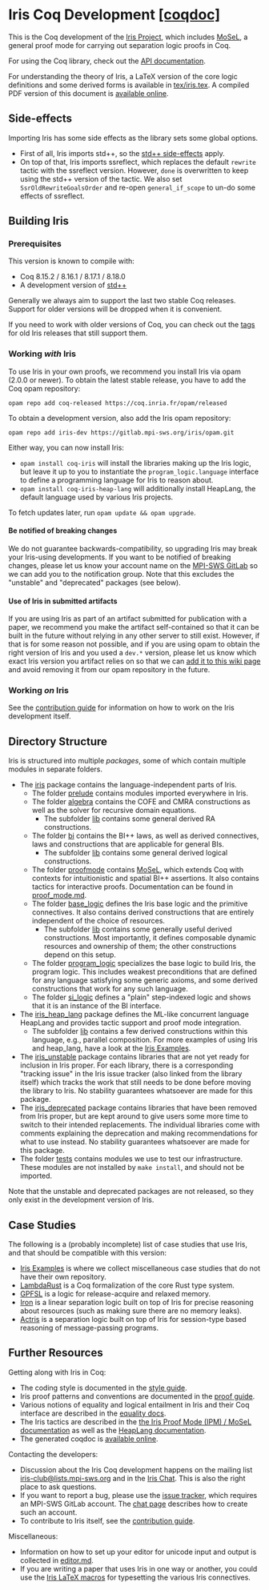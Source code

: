 # Iris Coq Development [[coqdoc]](https://plv.mpi-sws.org/coqdoc/iris/)

This is the Coq development of the [Iris Project](http://iris-project.org),
which includes [MoSeL](http://iris-project.org/mosel/), a general proof mode
for carrying out separation logic proofs in Coq.

For using the Coq library, check out the
[API documentation](https://plv.mpi-sws.org/coqdoc/iris/).

For understanding the theory of Iris, a LaTeX version of the core logic
definitions and some derived forms is available in
[tex/iris.tex](tex/iris.tex).  A compiled PDF version of this document is
[available online](http://plv.mpi-sws.org/iris/appendix-3.4.pdf).

## Side-effects

Importing Iris has some side effects as the library sets some global options.

* First of all, Iris imports std++, so the
  [std++ side-effects](https://gitlab.mpi-sws.org/iris/stdpp/#side-effects)
  apply.
* On top of that, Iris imports ssreflect, which replaces the default `rewrite`
  tactic with the ssreflect version. However, `done` is overwritten to keep
  using the std++ version of the tactic.  We also set `SsrOldRewriteGoalsOrder`
  and re-open `general_if_scope` to un-do some effects of ssreflect.

## Building Iris

### Prerequisites

This version is known to compile with:

 - Coq 8.15.2 / 8.16.1 / 8.17.1 / 8.18.0
 - A development version of [std++](https://gitlab.mpi-sws.org/iris/stdpp)

Generally we always aim to support the last two stable Coq releases. Support for
older versions will be dropped when it is convenient.

If you need to work with older versions of Coq, you can check out the
[tags](https://gitlab.mpi-sws.org/iris/iris/-/tags) for old Iris releases that
still support them.

### Working *with* Iris

To use Iris in your own proofs, we recommend you install Iris via opam (2.0.0 or
newer).  To obtain the latest stable release, you have to add the Coq opam
repository:

    opam repo add coq-released https://coq.inria.fr/opam/released

To obtain a development version, also add the Iris opam repository:

    opam repo add iris-dev https://gitlab.mpi-sws.org/iris/opam.git

Either way, you can now install Iris:
- `opam install coq-iris` will install the libraries making up the Iris logic,
  but leave it up to you to instantiate the `program_logic.language` interface
  to define a programming language for Iris to reason about.
- `opam install coq-iris-heap-lang` will additionally install HeapLang, the
  default language used by various Iris projects.

To fetch updates later, run `opam update && opam upgrade`.

#### Be notified of breaking changes

We do not guarantee backwards-compatibility, so upgrading Iris may break your
Iris-using developments.  If you want to be notified of breaking changes, please
let us know your account name on the
[MPI-SWS GitLab](https://gitlab.mpi-sws.org/) so we can add you to the
notification group.  Note that this excludes the "unstable" and "deprecated"
packages (see below).

#### Use of Iris in submitted artifacts

If you are using Iris as part of an artifact submitted for publication with a
paper, we recommend you make the artifact self-contained so that it can be built
in the future without relying in any other server to still exist. However, if
that is for some reason not possible, and if you are using opam to obtain the
right version of Iris and you used a `dev.*` version, please let us know which
exact Iris version you artifact relies on so that we can
[add it to this wiki page](https://gitlab.mpi-sws.org/iris/iris/-/wikis/Pinned-Iris-package-versions)
and avoid removing it from our opam repository in the future.

### Working *on* Iris

See the [contribution guide](CONTRIBUTING.md) for information on how to work on
the Iris development itself.

## Directory Structure

Iris is structured into multiple *packages*, some of which contain multiple
modules in separate folders.

* The [iris](iris) package contains the language-independent parts of Iris.
  + The folder [prelude](iris/prelude) contains modules imported everywhere in
    Iris.
  + The folder [algebra](iris/algebra) contains the COFE and CMRA
    constructions as well as the solver for recursive domain equations.
    - The subfolder [lib](iris/algebra/lib) contains some general derived RA
      constructions.
  + The folder [bi](iris/bi) contains the BI++ laws, as well as derived
    connectives, laws and constructions that are applicable for general BIs.
    - The subfolder [lib](iris/bi/lib) contains some general derived logical
      constructions.
  + The folder [proofmode](iris/proofmode) contains
    [MoSeL](http://iris-project.org/mosel/), which extends Coq with contexts for
    intuitionistic and spatial BI++ assertions. It also contains tactics for
    interactive proofs. Documentation can be found in
    [proof_mode.md](docs/proof_mode.md).
  + The folder [base_logic](iris/base_logic) defines the Iris base logic and
    the primitive connectives.  It also contains derived constructions that are
    entirely independent of the choice of resources.
    - The subfolder [lib](iris/base_logic/lib) contains some generally useful
      derived constructions.  Most importantly, it defines composable
      dynamic resources and ownership of them; the other constructions depend
      on this setup.
  + The folder [program_logic](iris/program_logic) specializes the base logic
    to build Iris, the program logic.   This includes weakest preconditions that
    are defined for any language satisfying some generic axioms, and some derived
    constructions that work for any such language.
  + The folder [si_logic](iris/si_logic) defines a "plain" step-indexed logic
    and shows that it is an instance of the BI interface.
* The [iris_heap_lang](iris_heap_lang) package defines the ML-like concurrent
  language HeapLang and provides tactic support and proof mode integration.
  + The subfolder [lib](iris_heap_lang/lib) contains a few derived
    constructions within this language, e.g., parallel composition.
    For more examples of using Iris and heap_lang, have a look at the
    [Iris Examples](https://gitlab.mpi-sws.org/iris/examples).
* The [iris_unstable](iris_unstable) package contains libraries that are not yet
  ready for inclusion in Iris proper. For each library, there is a corresponding
  "tracking issue" in the Iris issue tracker (also linked from the library
  itself) which tracks the work that still needs to be done before moving the
  library to Iris. No stability guarantees whatsoever are made for this package.
* The [iris_deprecated](iris_deprecated) package contains libraries that have been
  removed from Iris proper, but are kept around to give users some more time to
  switch to their intended replacements. The individual libraries come with comments
  explaining the deprecation and making recommendations for what to use
  instead. No stability guarantees whatsoever are made for this package.
* The folder [tests](tests) contains modules we use to test our
  infrastructure. These modules are not installed by `make install`, and should
  not be imported.

Note that the unstable and deprecated packages are not released, so they only
exist in the development version of Iris.

## Case Studies

The following is a (probably incomplete) list of case studies that use Iris, and
that should be compatible with this version:

* [Iris Examples](https://gitlab.mpi-sws.org/iris/examples) is where we
  collect miscellaneous case studies that do not have their own repository.
* [LambdaRust](https://gitlab.mpi-sws.org/iris/lambda-rust) is a Coq
  formalization of the core Rust type system.
* [GPFSL](https://gitlab.mpi-sws.org/iris/gpfsl) is a logic for release-acquire
  and relaxed memory.
* [Iron](https://gitlab.mpi-sws.org/iris/iron) is a linear separation logic
  built on top of Iris for precise reasoning about resources (such as making
  sure there are no memory leaks).
* [Actris](https://gitlab.mpi-sws.org/iris/actris) is a separation logic
  built on top of Iris for session-type based reasoning of message-passing
  programs.

## Further Resources

Getting along with Iris in Coq:

* The coding style is documented in the [style guide](docs/style_guide.md).
* Iris proof patterns and conventions are documented in the
  [proof guide](docs/proof_guide.md).
* Various notions of equality and logical entailment in Iris and their Coq
  interface are described in the
  [equality docs](docs/equalities_and_entailments.md).
* The Iris tactics are described in the
  [the Iris Proof Mode (IPM) / MoSeL documentation](docs/proof_mode.md) as well as the
  [HeapLang documentation](docs/heap_lang.md).
* The generated coqdoc is [available online](https://plv.mpi-sws.org/coqdoc/iris/).

Contacting the developers:

* Discussion about the Iris Coq development happens on the mailing list
  [iris-club@lists.mpi-sws.org](https://lists.mpi-sws.org/listinfo/iris-club)
  and in the [Iris Chat](https://iris-project.org/chat.html).  This is also the
  right place to ask questions.
* If you want to report a bug, please use the
  [issue tracker](https://gitlab.mpi-sws.org/iris/iris/issues), which requires
  an MPI-SWS GitLab account. The [chat page](https://iris-project.org/chat.html)
  describes how to create such an account.
* To contribute to Iris itself, see the [contribution guide](CONTRIBUTING.md).

Miscellaneous:

* Information on how to set up your editor for unicode input and output is
  collected in [editor.md](docs/editor.md).
* If you are writing a paper that uses Iris in one way or another, you could use
  the [Iris LaTeX macros](tex/iris.sty) for typesetting the various Iris
  connectives.
